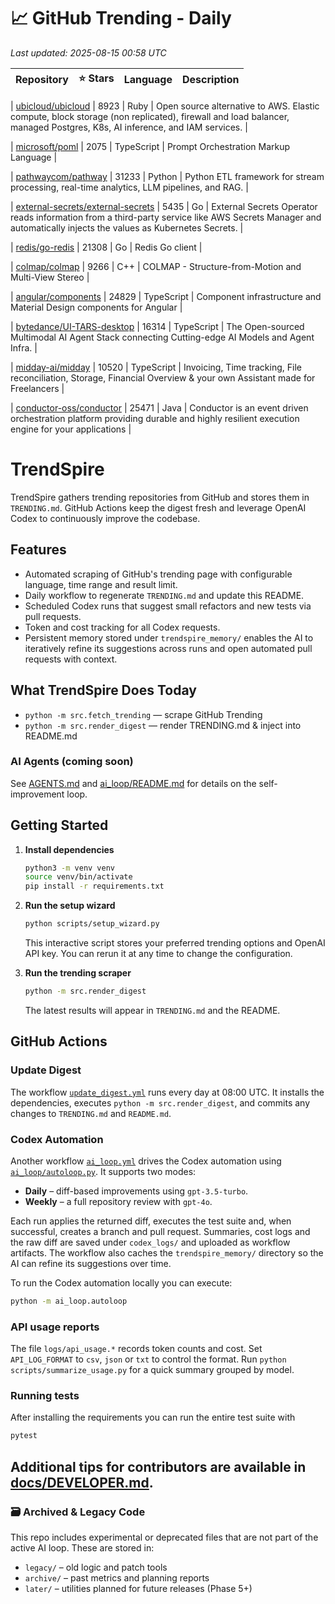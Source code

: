 <!-- TRENDING_START -->
# 📈 GitHub Trending - Daily

_Last updated: 2025-08-15 00:58 UTC_

| Repository | ⭐ Stars | Language | Description |
|------------|--------:|----------|-------------|

| [ubicloud/ubicloud](https://github.com/ubicloud/ubicloud) | 8923 | Ruby | Open source alternative to AWS. Elastic compute, block storage (non replicated), firewall and load balancer, managed Postgres, K8s, AI inference, and IAM services. |

| [microsoft/poml](https://github.com/microsoft/poml) | 2075 | TypeScript | Prompt Orchestration Markup Language |

| [pathwaycom/pathway](https://github.com/pathwaycom/pathway) | 31233 | Python | Python ETL framework for stream processing, real-time analytics, LLM pipelines, and RAG. |

| [external-secrets/external-secrets](https://github.com/external-secrets/external-secrets) | 5435 | Go | External Secrets Operator reads information from a third-party service like AWS Secrets Manager and automatically injects the values as Kubernetes Secrets. |

| [redis/go-redis](https://github.com/redis/go-redis) | 21308 | Go | Redis Go client |

| [colmap/colmap](https://github.com/colmap/colmap) | 9266 | C++ | COLMAP - Structure-from-Motion and Multi-View Stereo |

| [angular/components](https://github.com/angular/components) | 24829 | TypeScript | Component infrastructure and Material Design components for Angular |

| [bytedance/UI-TARS-desktop](https://github.com/bytedance/UI-TARS-desktop) | 16314 | TypeScript | The Open-sourced Multimodal AI Agent Stack connecting Cutting-edge AI Models and Agent Infra. |

| [midday-ai/midday](https://github.com/midday-ai/midday) | 10520 | TypeScript | Invoicing, Time tracking, File reconciliation, Storage, Financial Overview & your own Assistant made for Freelancers |

| [conductor-oss/conductor](https://github.com/conductor-oss/conductor) | 25471 | Java | Conductor is an event driven orchestration platform providing durable and highly resilient execution engine for your applications |
<!-- TRENDING_END -->

# TrendSpire

TrendSpire gathers trending repositories from GitHub and stores them in `TRENDING.md`. GitHub Actions keep the digest fresh and leverage OpenAI Codex to continuously improve the codebase.

## Features

- Automated scraping of GitHub's trending page with configurable language, time range and result limit.
- Daily workflow to regenerate `TRENDING.md` and update this README.
- Scheduled Codex runs that suggest small refactors and new tests via pull requests.
- Token and cost tracking for all Codex requests.
- Persistent memory stored under `trendspire_memory/` enables the AI to
  iteratively refine its suggestions across runs and open automated pull
  requests with context.

## What TrendSpire Does Today

- `python -m src.fetch_trending` — scrape GitHub Trending
- `python -m src.render_digest` — render TRENDING.md & inject into README.md

### AI Agents (coming soon)
See [AGENTS.md](./AGENTS.md) and [ai_loop/README.md](./ai_loop/README.md) for details on the self-improvement loop.

## Getting Started

1. **Install dependencies**
   ```bash
   python3 -m venv venv
   source venv/bin/activate
   pip install -r requirements.txt
   ```

2. **Run the setup wizard**
   ```bash
   python scripts/setup_wizard.py
   ```
   This interactive script stores your preferred trending options and OpenAI API key.
   You can rerun it at any time to change the configuration.

3. **Run the trending scraper**
   ```bash
   python -m src.render_digest
   ```
   The latest results will appear in `TRENDING.md` and the README.


## GitHub Actions

### Update Digest

The workflow [`update_digest.yml`](.github/workflows/update_digest.yml) runs every day at 08:00 UTC. It installs the dependencies, executes `python -m src.render_digest`, and commits any changes to `TRENDING.md` and `README.md`.

### Codex Automation

Another workflow [`ai_loop.yml`](.github/workflows/ai_loop.yml) drives the Codex automation using [`ai_loop/autoloop.py`](ai_loop/autoloop.py). It supports two modes:

- **Daily** – diff-based improvements using `gpt-3.5-turbo`.
- **Weekly** – a full repository review with `gpt-4o`.

Each run applies the returned diff, executes the test suite and, when successful, creates a branch and pull request. Summaries, cost logs and the raw diff are saved under `codex_logs/` and uploaded as workflow artifacts. The workflow also caches the `trendspire_memory/` directory so the AI can refine its suggestions over time.

To run the Codex automation locally you can execute:

```bash
python -m ai_loop.autoloop
```

### API usage reports

The file `logs/api_usage.*` records token counts and cost. Set `API_LOG_FORMAT`
to `csv`, `json` or `txt` to control the format. Run `python
scripts/summarize_usage.py` for a quick summary grouped by model.

### Running tests

After installing the requirements you can run the entire test suite with

```bash
pytest
```

Additional tips for contributors are available in
[docs/DEVELOPER.md](docs/DEVELOPER.md).
---

### 🗃 Archived & Legacy Code

This repo includes experimental or deprecated files that are not part of the active AI loop. These are stored in:

- `legacy/` – old logic and patch tools
- `archive/` – past metrics and planning reports
- `later/` – utilities planned for future releases (Phase 5+)
